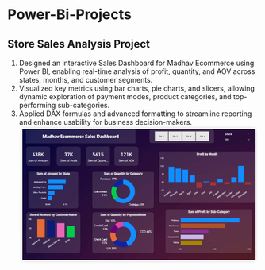 # Power-Bi-Projects
## Store Sales Analysis Project
1. Designed an interactive Sales Dashboard for Madhav Ecommerce using Power BI, enabling real-time analysis of profit, quantity, and AOV across states, months, and customer segments.
2. Visualized key metrics using bar charts, pie charts, and slicers, allowing dynamic exploration of payment modes, product categories, and top-performing sub-categories.
3. Applied DAX formulas and advanced formatting to streamline reporting and enhance usability for business decision-makers.
![image](https://github.com/Ashish-Sahu12/Data-Analysis-Projects/blob/ba42c8780925a59e9bdf7f78d8d5848ee58cdac4/Screenshot%202025-07-24%20173759.png)
